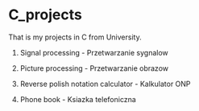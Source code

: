 # C_projects

That is my projects in C from University.


1. Signal processing - Przetwarzanie sygnalow

2. Picture processing - Przetwarzanie obrazow

3. Reverse polish notation calculator - Kalkulator ONP

4. Phone book - Ksiazka telefoniczna
